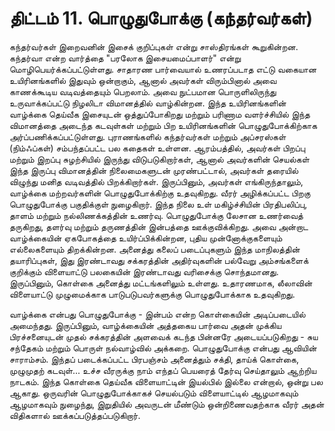 # திட்டம் 11. பொழுதுபோக்கு (கந்தர்வர்கள்)

கந்தர்வர்கள் இறைவனின் இசைக் குறிப்புகள் என்று சாஸ்திரங்கள் கூறுகின்றன. கந்தர்வா என்ற வார்த்தை "பரலோக இசையமைப்பாளர்" என்று மொழிபெயர்க்கப்பட்டுள்ளது. சாதாரண பார்வையால் உணரப்படாத எட்டு வகையான உயிரினங்களில் இதுவும் ஒன்றாகும், ஆனால் அவர்கள் விரும்பினால் அவை காணக்கூடிய வடிவத்தையும் பெறலாம். அவை நுட்பமான பொருளிலிருந்து உருவாக்கப்பட்டு நிழலிடா விமானத்தில் வாழ்கின்றன. இந்த உயிரினங்களின் வாழ்க்கை தெய்வீக இசையுடன் ஒத்துப்போகிறது மற்றும் பரிணாம வளர்ச்சியில் இந்த விமானத்தை அடைந்த கடவுள்கள் மற்றும் பிற உயிரினங்களின் பொழுதுபோக்கிற்காக அர்ப்பணிக்கப்பட்டுள்ளது. புராணங்களில் கந்தர்வர்கள் மற்றும் அப்சரஸ்கள் (நிம்ஃப்கள்) சம்பந்தப்பட்ட பல கதைகள் உள்ளன. ஆரம்பத்தில், அவர்கள் பிறப்பு மற்றும் இறப்பு சுழற்சியில் இருந்து விடுபடுகிறார்கள், ஆனால் அவர்களின் செயல்கள் இந்த இருப்பு விமானத்தின் நிலைமைகளுடன் முரண்பட்டால், அவர்கள் தரையில் விழுந்து மனித வடிவத்தில் பிறக்கிறார்கள். இருப்பினும், அவர்கள் எங்கிருந்தாலும், வாழ்க்கை மற்றவர்களின் பொழுதுபோக்கிற்கு உதவுகிறது. வீரர் அழிக்கப்பட்ட பிறகு பொழுதுபோக்கு பகுதிக்குள் நுழைகிறார். இந்த நிலை உள் மகிழ்ச்சியின் பிரதிபலிப்பு, தாளம் மற்றும் நல்லிணக்கத்தின் உணர்வு. பொழுதுபோக்கு லேசான உணர்வைத் தருகிறது, தளர்வு மற்றும் தருணத்தின் இன்பத்தை ஊக்குவிக்கிறது. அவை அன்றாட வாழ்க்கையின் ஏகபோகத்தை உயிர்ப்பிக்கின்றன, புதிய முன்னோக்குகளையும் எல்லைகளையும் திறக்கின்றன. அனைத்து கலைப் படைப்புகளும் இந்த மாநிலத்தின் தயாரிப்புகள், இது இரண்டாவது சக்கரத்தின் அதிர்வுகளின் பல்வேறு அம்சங்களைக் குறிக்கும் விளையாட்டு பலகையின் இரண்டாவது வரிசைக்கு சொந்தமானது. இருப்பினும், கொள்கை அனைத்து மட்டங்களிலும் உள்ளது. உதாரணமாக, லீலாவின் விளையாட்டு முழுமைக்காக பாடுபடுபவர்களுக்கு பொழுதுபோக்காக உதவுகிறது.

வாழ்க்கை என்பது பொழுதுபோக்கு - இன்பம் என்ற கொள்கையின் அடிப்படையில் அமைந்தது. இருப்பினும், வாழ்க்கையின் அத்தகைய பார்வை அதன் முக்கிய பிரச்சனையுடன் முதல் சக்கரத்தின் அளவைக் கடந்த பின்னரே அடையப்படுகிறது - சுய சந்தேகம் மற்றும் பொருள் நல்வாழ்வில் அக்கறை. பொழுதுபோக்கு என்பது ஆவியின் சாராம்சம். இந்தப் படைக்கப்பட்ட பிரபஞ்சம் அனைத்தும் சக்தி, தாய்க் கொள்கை, முழுமுதற் கடவுள்... உச்ச வீரருக்கு நாம் எந்தப் பெயரைத் தேர்வு செய்தாலும் ஆற்றிய நாடகம். இந்த கொள்கை தெய்வீக விளையாட்டின் இயல்பில் இல்லை என்றால், ஒன்று பல ஆகாது. ஒருவரின் பொழுதுபோக்காகச் செயல்படும் விளையாட்டில் ஆழமாகவும் ஆழமாகவும் நுழைந்து, இறுதியில் அவருடன் மீண்டும் ஒன்றிணைவதற்காக வீரர் அதன் விதிகளால் ஊக்கப்படுத்தப்படுகிறார்.
